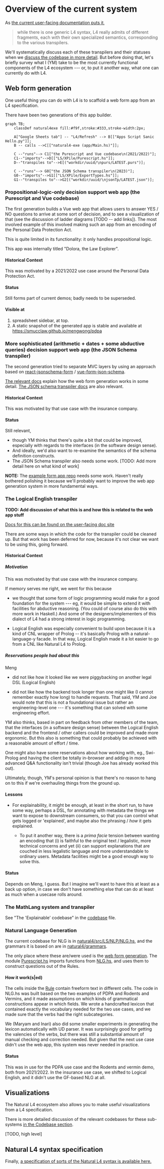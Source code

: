 # Overview of the current system

As [the current user-facing documentation puts it](https://l4-documentation.readthedocs.io/en/stable/docs/links-returning-users.html),

> while there is one generic L4 syntax, L4 really admits of different fragments, each with their own specialized semantics, corresponding to the various transpilers. 

We'll systematically discuss each of these transpilers and their statuses when we [discuss the codebase in more detail](./codebase/index.md). But before doing that, let's briefly survey what I (YM) take to be the most currently functional components of the L4 ecosystem --- or, to put it another way, what one can currently do with L4.

## Web form generation

One useful thing you can do with L4 is to scaffold a web form app from an L4 specification.

There have been two generations of this app builder.

```mermaid
graph TB;
    classDef natural4exe fill:#f9f,stroke:#333,stroke-width:2px;

    A["Google Sheets tab"] -- "L4/Refresh" --> B[["Apps Script Sanic Hello.py"]];
	B -- calls -->C[["natural4-exe (app/Main.hs)"]];

	C --"runs"--> C1["the Purescript and Vue codebase\n(2021/2022)"];
	C1--"imports"-->D[["LS/XPile/Purescript.hs"]];
    D--"transpiles to"-->E[("workdir/uuid/\npurs/LATEST.purs")];

    C --"runs"--> G0["the JSON Schema transpiler\n(2023)"];
	G0--"imports"-->G1[["LS/XPile/ExportTypes.hs"]];
	G1--"transpiles to"-->G2[("workdir/uuid/\njsonTp/LATEST.json")];
```

### Propositional-logic-only decision support web app (the Purescript and Vue codebase)

The first generation builds a Vue web app that allows users to answer YES / NO questions to arrive at some sort of decision, and to see a visualization of that (see the discussion of ladder diagrams [TODO -- add links]). The most involved example of this involved making such an app from an encoding of the Personal Data Protection Act. 

This is quite limited in its functionality: it only handles propositional logic.

This app was internally titled "Dolora, the Law Explorer".

#### Historical Context

This was motivated by a 2021/2022 use case around the Personal Data Protection Act.

#### Status 

Still forms part of current demos; badly needs to be superseded.

#### Visible at

1. spreadsheet sidebar, at top.
2. A static snapshot of the generated app is stable and available at https://smucclaw.github.io/mengwong/pdpa

### More sophisticated (arithmetic + dates + some abductive queries) decision support web app (the JSON Schema transpiler)

The second generation tried to separate MVC layers by using an approach based on [react-jsonschema-form](https://github.com/rjsf-team/react-jsonschema-form) / [vue-form-json-schema](https://github.com/jarvelov/vue-form-json-schema).

[The relevant docs](https://github.com/smucclaw/documentation/blob/main/docs/webform.rst) explain how the web form generation works in some detail. [The JSON schema transpiler docs](https://github.com/smucclaw/documentation/blob/main/docs/transpilers-json-schema.rst) are also relevant.

#### Historical Context

This was motivated by that use case with the insurance company. 

#### Status 

Still relevant, 

* though YM thinks that there's quite a bit that could be improved, especially with regards to the interfaces (in the software design sense). 
* And ideally, we'd also want to re-examine the semantics of the schema definition constructs.
* The JSON Schema transpiler also needs some work. [TODO: Add more detail here on what kind of work]

**NOTE:** The [example form app repo](https://github.com/smucclaw/example-l4-form-app) needs some work. Haven't really bothered polishing it because we'll probably want to improve the web app generation system in more fundamental ways.

### The Logical English transpiler

**TODO: Add discussion of what this is and how this is related to the web app stuff**

[Docs for this can be found on the user-facing doc site](https://github.com/smucclaw/documentation/blob/main/docs/transpilers-logical-english.rst)

There are some ways in which the code for the transpiler could be cleaned up. But that work has been deferred for now, because it's not clear we want to be using this, going forward.

#### Historical Context

##### Motivation

This was motivated by that use case with the insurance company. 

If memory serves me right, we went for this because

* we thought that some form of logic programming would make for a good foundation for the system --- eg, it would be simple to extend it with facilities for abductive reasoning. (You could of course also do this with more work in Haskell.) And some of the designers/implementers of this dialect of L4 had a strong interest in logic programming.

* Logical English was especially convenient to build upon because it is a kind of CNL wrapper of Prolog -- it's basically Prolog with a natural-language-y facade. In that way, Logical English made it a lot easier to go from a CNL like Natural L4 to Prolog.

##### Reservations people had about this

Meng 

* did not like how it looked like we were piggybacking on another legal DSL (Logical English)

* did not like how the backend took longer than one might like (I cannot remember exactly how long) to handle requests. That said, YM and Joe would note that this is not a foundational issue but rather an engineering-level one --- it's something that can solved with some engineering effort.

YM also thinks, based in part on feedback from other members of the team, that the interfaces (in a software design sense) between the Logical English backend and the frontend / other callers could be improved and made more ergonomic. But this also is something that could probably be achieved with a reasonable amount of effort / time.

One might also have some reservations about how working with, eg., Swi-Prolog and having the client be totally in-browser and adding in more advanced Q&A functionality isn't trivial (though Joe has already worked this out).

Ultimately, though, YM's personal opinion is that there's no reason to hang on to this if we're overhauling things from the ground up.

#### Lessons

* For explainability, it might be enough, at least in the short run, to have some way, perhaps a DSL, for annotating with metadata the things we want to expose to downstream consumers, so that you can control what gets logged or 'explained', and maybe also the phrasing / *how* it gets explained.

	* To put it another way, there is a *prima facie* tension between wanting an encoding that (i) is faithful to the original text / legalistic, more technical concerns and yet (ii) can support explanations that are couched in less legalistic language and more understandable to ordinary users. Metadata facilities might be a good enough way to solve this.

#### Status

Depends on Meng, I guess. But I imagine we'll want to have this at least as a back up option, in case we don't have something else that can do at least as much when a usecase rolls around. 

### The MathLang system and transpiler

See "The 'Explainable' codebase" in the [codebase](./codebase/index.md) file.

### Natural Language Generation

The current codebase for NLG is in [natural4/src/LS/NLP/NLG.hs](https://github.com/smucclaw/dsl/blob/main/lib/haskell/natural4/src/LS/NLP/NLG.hs), and the grammars it is based on are in [natural4/grammars](https://github.com/smucclaw/dsl/tree/main/lib/haskell/natural4/grammars).

The only place where these are/were used is the [web form generation](./index.md#web-form-generation). The module [Purescript.hs](https://github.com/smucclaw/dsl/blob/main/lib/haskell/natural4/src/LS/XPile/Purescript.hs#L39-L47) imports functions from [NLG.hs](https://github.com/smucclaw/dsl/blob/main/lib/haskell/natural4/src/LS/NLP/NLG.hs), and uses them to construct questions out of the Rules.

#### How it work(s|ed)

The cells inside the [Rule](./codebase/rule_ast.md) contain freeform text in different cells. The code in NLG.hs was built based on the two examples of PDPA and Rodents and Vermins, and it made assumptions on which kinds of grammatical constructions appear in which fields. We wrote a handcrafted lexicon that contained exactly the vocabulary needed for the two use cases, and we made sure that the verbs had the right subcategories.

We (Maryam and Inari) also did some smaller experiments in generating the lexicon automatically with UD parser. It was surprisingly good for getting the valencies of the verbs, but there was still a substantial amount of manual checking and correction needed. But given that the next use case didn't use the web app, this system was never needed in practice.

#### Status

This was in use for the PDPA use case and the Rodents and vermin demo, both from 2021/2022. In the insurance use case, we shifted to Logical English, and it didn't use the GF-based NLG at all.


## Visualizations

The Natural L4 ecosystem also allows you to make useful visualizations from a L4 specification.

There is more detailed discussion of the relevant codebases for these sub-systems [in the Codebase section](./codebase/index.md). 

[TODO, high level]


## Natural L4 syntax specification

Finally, [a specification of sorts of the Natural L4 syntax is available here.](https://l4-documentation.readthedocs.io/en/stable/docs/returning-specification.html)
